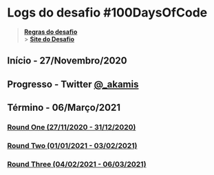# Logs do desafio #100DaysOfCode

> **[Regras do desafio](https://github.com/kallaway/100-days-of-code/blob/master/intl/pt-br/regras.md)** </br> > **[Site do Desafio](https://www.100daysofcode.com/)**

## Início - 27/Novembro/2020

## Progresso - Twitter [@\_akamis](https://twitter.com/_akamis)

## Término - 06/Março/2021

### [Round One (27/11/2020 - 31/12/2020)](/RoundOne.md)

### [Round Two (01/01/2021 - 03/02/2021)](/RoundTwo.md)

### [Round Three (04/02/2021 - 06/03/2021)](/RoundThree.md)
